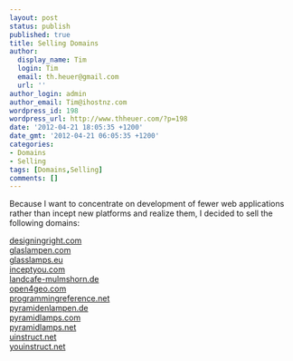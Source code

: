 ```yaml
---
layout: post
status: publish
published: true
title: Selling Domains
author:
  display_name: Tim
  login: Tim
  email: th.heuer@gmail.com
  url: ''
author_login: admin
author_email: Tim@ihostnz.com
wordpress_id: 198
wordpress_url: http://www.thheuer.com/?p=198
date: '2012-04-21 18:05:35 +1200'
date_gmt: '2012-04-21 06:05:35 +1200'
categories:
- Domains
- Selling
tags: [Domains,Selling]
comments: []
---
```

<p>Because I want to concentrate on development of fewer web applications rather than incept new platforms and realize them, I decided to sell the following domains:</p>

<p><a target="_blank" href="http://designingright.com">designingright.com</a><br />
<a target="_blank" href="http://glaslampen.com">glaslampen.com</a><br />
<a target="_blank" href="http://glasslamps.eu">glasslamps.eu</a><br />
<a target="_blank" href="http://inceptyou.com">inceptyou.com</a><br />
<a target="_blank" href="http://landcafe-mulmshorn.de">landcafe-mulmshorn.de</a><br />
<a target="_blank" href="http://open4geo.com">open4geo.com</a><br />
<a target="_blank" href="http://programmingreference.net">programmingreference.net</a><br />
<a target="_blank" href="http://pyramidenlampen.de">pyramidenlampen.de</a><br />
<a target="_blank" href="http://pyramidlamps.com">pyramidlamps.com</a><br />
<a target="_blank" href="http://pyramidlamps.net">pyramidlamps.net</a><br />
<a target="_blank" href="http://uinstruct.net">uinstruct.net</a><br />
<a target="_blank" href="http://youinstruct.net">youinstruct.net</a></p>
